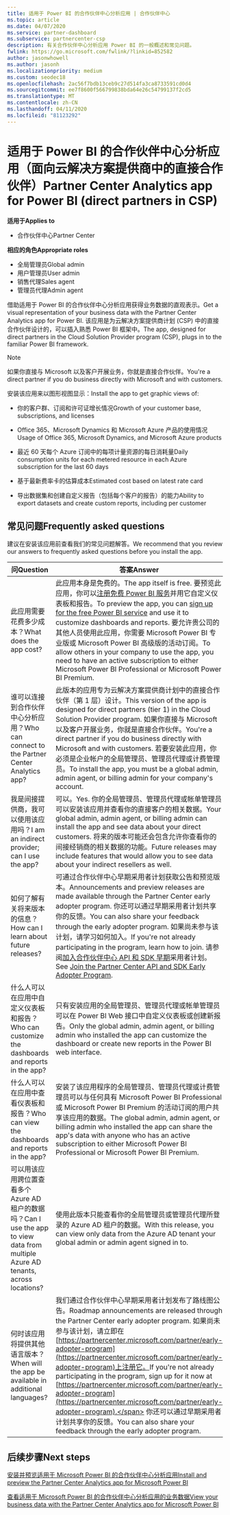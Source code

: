 ```yaml
---
title: 适用于 Power BI 的合作伙伴中心分析应用 | 合作伙伴中心
ms.topic: article
ms.date: 04/07/2020
ms.service: partner-dashboard
ms.subservice: partnercenter-csp
description: 有关合作伙伴中心分析应用 Power BI 的一般概述和常见问题。
fwlink: https://go.microsoft.com/fwlink/?linkid=852582
author: jasonwhowell
ms.author: jasonh
ms.localizationpriority: medium
ms.custom: seodec18
ms.openlocfilehash: 2ac56f7bdb13ceb9c27d514fa3ca8733591cd0d4
ms.sourcegitcommit: ee7f8600f566799838bda64e26c54799137f2cd5
ms.translationtype: MT
ms.contentlocale: zh-CN
ms.lasthandoff: 04/11/2020
ms.locfileid: "81123292"
---
```

# <a name="partner-center-analytics-app-for-power-bi-direct-partners-in-csp"></a><span data-ttu-id="ec38b-103">适用于 Power BI 的合作伙伴中心分析应用（面向云解决方案提供商中的直接合作伙伴）</span><span class="sxs-lookup"><span data-stu-id="ec38b-103">Partner Center Analytics app for Power BI (direct partners in CSP)</span></span>

<span data-ttu-id="ec38b-104">**适用于**</span><span class="sxs-lookup"><span data-stu-id="ec38b-104">**Applies to**</span></span>

- <span data-ttu-id="ec38b-105">合作伙伴中心</span><span class="sxs-lookup"><span data-stu-id="ec38b-105">Partner Center</span></span>

<span data-ttu-id="ec38b-106">**相应的角色**</span><span class="sxs-lookup"><span data-stu-id="ec38b-106">**Appropriate roles**</span></span>
-    <span data-ttu-id="ec38b-107">全局管理员</span><span class="sxs-lookup"><span data-stu-id="ec38b-107">Global admin</span></span>
-    <span data-ttu-id="ec38b-108">用户管理员</span><span class="sxs-lookup"><span data-stu-id="ec38b-108">User admin</span></span>
-    <span data-ttu-id="ec38b-109">销售代理</span><span class="sxs-lookup"><span data-stu-id="ec38b-109">Sales agent</span></span>
-    <span data-ttu-id="ec38b-110">管理员代理</span><span class="sxs-lookup"><span data-stu-id="ec38b-110">Admin agent</span></span>

<span data-ttu-id="ec38b-111">借助适用于 Power BI 的合作伙伴中心分析应用获得业务数据的直观表示。</span><span class="sxs-lookup"><span data-stu-id="ec38b-111">Get a visual representation of your business data with the Partner Center Analytics app for Power BI.</span></span> <span data-ttu-id="ec38b-112">该应用是为云解决方案提供商计划 (CSP) 中的直接合作伙伴设计的，可以插入熟悉 Power BI 框架中。</span><span class="sxs-lookup"><span data-stu-id="ec38b-112">The app, designed for direct partners in the Cloud Solution Provider program (CSP), plugs in to the familiar Power BI framework.</span></span> 

> [!NOTE]  
> <span data-ttu-id="ec38b-113">如果你直接与 Microsoft 以及客户开展业务，你就是直接合作伙伴。</span><span class="sxs-lookup"><span data-stu-id="ec38b-113">You're a direct partner if you do business directly with Microsoft and with customers.</span></span> 

<span data-ttu-id="ec38b-114">安装该应用来以图形视图显示：</span><span class="sxs-lookup"><span data-stu-id="ec38b-114">Install the app to get graphic views of:</span></span> 

-    <span data-ttu-id="ec38b-115">你的客户群、订阅和许可证增长情况</span><span class="sxs-lookup"><span data-stu-id="ec38b-115">Growth of your customer base, subscriptions, and licenses</span></span>

-    <span data-ttu-id="ec38b-116">Office 365、Microsoft Dynamics 和 Microsoft Azure 产品的使用情况</span><span class="sxs-lookup"><span data-stu-id="ec38b-116">Usage of Office 365, Microsoft Dynamics, and Microsoft Azure products</span></span>

-    <span data-ttu-id="ec38b-117">最近 60 天每个 Azure 订阅中的每项计量资源的每日消耗量</span><span class="sxs-lookup"><span data-stu-id="ec38b-117">Daily consumption units for each metered resource in each Azure subscription for the last 60 days</span></span>

-    <span data-ttu-id="ec38b-118">基于最新费率卡的估算成本</span><span class="sxs-lookup"><span data-stu-id="ec38b-118">Estimated cost based on latest rate card</span></span>

-    <span data-ttu-id="ec38b-119">导出数据集和创建自定义报告（包括每个客户的报告）的能力</span><span class="sxs-lookup"><span data-stu-id="ec38b-119">Ability to export datasets and create custom reports, including per customer</span></span>

## <a name="frequently-asked-questions"></a><span data-ttu-id="ec38b-120">常见问题</span><span class="sxs-lookup"><span data-stu-id="ec38b-120">Frequently asked questions</span></span>

<span data-ttu-id="ec38b-121">建议在安装该应用前查看我们的常见问题解答。</span><span class="sxs-lookup"><span data-stu-id="ec38b-121">We recommend that you review our answers to frequently asked questions before you install the app.</span></span> 

| <span data-ttu-id="ec38b-122">**问**</span><span class="sxs-lookup"><span data-stu-id="ec38b-122">**Question**</span></span> | <span data-ttu-id="ec38b-123">**答案**</span><span class="sxs-lookup"><span data-stu-id="ec38b-123">**Answer**</span></span> |
| --- | ---------- |
| <span data-ttu-id="ec38b-124">此应用需要花费多少成本？</span><span class="sxs-lookup"><span data-stu-id="ec38b-124">What does the app cost?</span></span> | <span data-ttu-id="ec38b-125">此应用本身是免费的。</span><span class="sxs-lookup"><span data-stu-id="ec38b-125">The app itself is free.</span></span> <span data-ttu-id="ec38b-126">要预览此应用，你可以[注册免费 Power BI 服务](https://go.microsoft.com/fwlink/p/?linkid=845347)并用它自定义仪表板和报告。</span><span class="sxs-lookup"><span data-stu-id="ec38b-126">To preview the app, you can [sign up for the free Power BI service](https://go.microsoft.com/fwlink/p/?linkid=845347) and use it to customize dashboards and reports.</span></span> <span data-ttu-id="ec38b-127">要允许贵公司的其他人员使用此应用，你需要 Microsoft Power BI 专业版或 Microsoft Power BI 高级版的活动订阅。</span><span class="sxs-lookup"><span data-stu-id="ec38b-127">To allow others in your company to use the app, you need to have an active subscription to either Microsoft Power BI Professional or Microsoft Power BI Premium.</span></span> |
| <span data-ttu-id="ec38b-128">谁可以连接到合作伙伴中心分析应用？</span><span class="sxs-lookup"><span data-stu-id="ec38b-128">Who can connect to the Partner Center Analytics app?</span></span> | <span data-ttu-id="ec38b-129">此版本的应用专为云解决方案提供商计划中的直接合作伙伴（第 1 层）设计。</span><span class="sxs-lookup"><span data-stu-id="ec38b-129">This version of the app is designed for direct partners (tier 1) in the Cloud Solution Provider program.</span></span> <span data-ttu-id="ec38b-130">如果你直接与 Microsoft 以及客户开展业务，你就是直接合作伙伴。</span><span class="sxs-lookup"><span data-stu-id="ec38b-130">You're a direct partner if you do business directly with Microsoft and with customers.</span></span> <span data-ttu-id="ec38b-131">若要安装此应用，你必须是企业帐户的全局管理员、管理员代理或计费管理员。</span><span class="sxs-lookup"><span data-stu-id="ec38b-131">To install the app, you must be a global admin, admin agent, or billing admin for your company's account.</span></span> |
| <span data-ttu-id="ec38b-132">我是间接提供商，我可以使用该应用吗？</span><span class="sxs-lookup"><span data-stu-id="ec38b-132">I am an indirect provider; can I use the app?</span></span> | <span data-ttu-id="ec38b-133">可以。</span><span class="sxs-lookup"><span data-stu-id="ec38b-133">Yes.</span></span> <span data-ttu-id="ec38b-134">你的全局管理员、管理员代理或帐单管理员可以安装该应用并查看你的直接客户的相关数据。</span><span class="sxs-lookup"><span data-stu-id="ec38b-134">Your global admin, admin agent, or billing admin can install the app and see data about your direct customers.</span></span> <span data-ttu-id="ec38b-135">将来的版本可能还会包含允许你查看你的间接经销商的相关数据的功能。</span><span class="sxs-lookup"><span data-stu-id="ec38b-135">Future releases may include features that would allow you to see data about your indirect resellers as well.</span></span> |
| <span data-ttu-id="ec38b-136">如何了解有关将来版本的信息？</span><span class="sxs-lookup"><span data-stu-id="ec38b-136">How can I learn about future releases?</span></span> | <span data-ttu-id="ec38b-137">可通过合作伙伴中心早期采用者计划获取公告和预览版本。</span><span class="sxs-lookup"><span data-stu-id="ec38b-137">Announcements and preview releases are made available through the Partner Center early adopter program.</span></span> <span data-ttu-id="ec38b-138">你还可以通过早期采用者计划共享你的反馈。</span><span class="sxs-lookup"><span data-stu-id="ec38b-138">You can also share your feedback through the early adopter program.</span></span> <span data-ttu-id="ec38b-139">如果尚未参与该计划，请学习如何加入。</span><span class="sxs-lookup"><span data-stu-id="ec38b-139">If you're not already participating in the program, learn how to join.</span></span> <span data-ttu-id="ec38b-140">请参阅[加入合作伙伴中心 API 和 SDK 早期](https://docs.microsoft.com/partner-center/develop/early-adopter-program)采用者计划。</span><span class="sxs-lookup"><span data-stu-id="ec38b-140">See [Join the Partner Center API and SDK Early Adopter Program](https://docs.microsoft.com/partner-center/develop/early-adopter-program).</span></span>  |
| <span data-ttu-id="ec38b-141">什么人可以在应用中自定义仪表板和报告？</span><span class="sxs-lookup"><span data-stu-id="ec38b-141">Who can customize the dashboards and reports in the app?</span></span> | <span data-ttu-id="ec38b-142">只有安装应用的全局管理员、管理员代理或帐单管理员可以在 Power BI Web 接口中自定义仪表板或创建新报告。</span><span class="sxs-lookup"><span data-stu-id="ec38b-142">Only the global admin, admin agent, or billing admin who installed the app can customize the dashboard or create new reports in the Power BI web interface.</span></span> |
| <span data-ttu-id="ec38b-143">什么人可以在应用中查看仪表板和报告？</span><span class="sxs-lookup"><span data-stu-id="ec38b-143">Who can view the dashboards and reports in the app?</span></span> | <span data-ttu-id="ec38b-144">安装了该应用程序的全局管理员、管理员代理或计费管理员可以与任何具有 Microsoft Power BI Professional 或 Microsoft Power BI Premium 的活动订阅的用户共享该应用的数据。</span><span class="sxs-lookup"><span data-stu-id="ec38b-144">The global admin, admin agent, or billing admin who installed the app can share the app's data with anyone who has an active subscription to either Microsoft Power BI Professional or Microsoft Power BI Premium.</span></span> |
| <span data-ttu-id="ec38b-145">可以用该应用跨位置查看多个 Azure AD 租户的数据吗？</span><span class="sxs-lookup"><span data-stu-id="ec38b-145">Can I use the app to view data from multiple Azure AD tenants, across locations?</span></span> | <span data-ttu-id="ec38b-146">使用此版本只能查看你的全局管理员或管理员代理所登录的 Azure AD 租户的数据。</span><span class="sxs-lookup"><span data-stu-id="ec38b-146">With this release, you can view only data from the Azure AD tenant your global admin or admin agent signed in to.</span></span> | 
| <span data-ttu-id="ec38b-147">何时该应用将提供其他语言版本？</span><span class="sxs-lookup"><span data-stu-id="ec38b-147">When will the app be available in additional languages?</span></span> | <span data-ttu-id="ec38b-148">我们通过合作伙伴中心早期采用者计划发布了路线图公告。</span><span class="sxs-lookup"><span data-stu-id="ec38b-148">Roadmap announcements are released through the Partner Center early adopter program.</span></span> <span data-ttu-id="ec38b-149">如果尚未参与该计划，请立即在[https://partnercenter.microsoft.com/partner/early-adopter-program](https://partnercenter.microsoft.com/partner/early-adopter-program)上注册它。</span><span class="sxs-lookup"><span data-stu-id="ec38b-149">If you're not already participating in the program, sign up for it now at [https://partnercenter.microsoft.com/partner/early-adopter-program](https://partnercenter.microsoft.com/partner/early-adopter-program).</span></span> <span data-ttu-id="ec38b-150">你还可以通过早期采用者计划共享你的反馈。</span><span class="sxs-lookup"><span data-stu-id="ec38b-150">You can also share your feedback through the early adopter program.</span></span> | 



## <a name="next-steps"></a><span data-ttu-id="ec38b-151">后续步骤</span><span class="sxs-lookup"><span data-stu-id="ec38b-151">Next steps</span></span>

[<span data-ttu-id="ec38b-152">安装并预览适用于 Microsoft Power BI 的合作伙伴中心分析应用</span><span class="sxs-lookup"><span data-stu-id="ec38b-152">Install and preview the Partner Center Analytics app for Microsoft Power BI</span></span>](power-bi-app-for-direct-partners-install.md)

[<span data-ttu-id="ec38b-153">查看适用于 Microsoft Power BI 的合作伙伴中心分析应用的业务数据</span><span class="sxs-lookup"><span data-stu-id="ec38b-153">View your business data with the Partner Center Analytics app for Microsoft Power BI</span></span>](power-bi-app-for-direct-partners-use.md)

